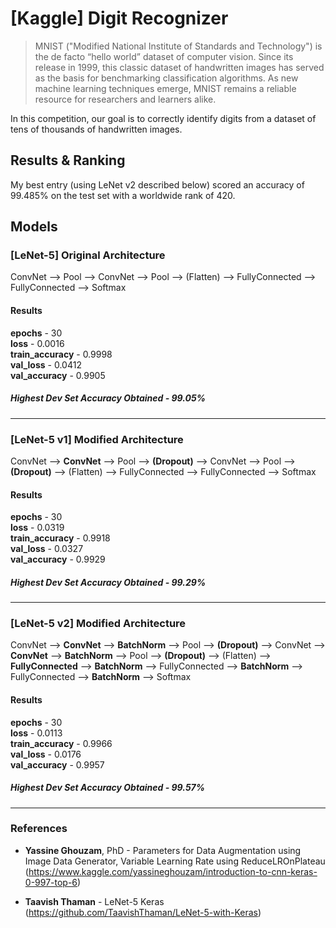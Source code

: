 # [Kaggle] Digit Recognizer
> MNIST ("Modified National Institute of Standards and Technology") is the de facto “hello world” dataset of computer vision. Since its release in 1999, this classic dataset of handwritten images has served as the basis for benchmarking classification algorithms. As new machine learning techniques emerge, MNIST remains a reliable resource for researchers and learners alike.  

In this competition, our goal is to correctly identify digits from a dataset of tens of thousands of handwritten images.

## Results & Ranking

My best entry (using LeNet v2 described below) scored an accuracy of 99.485% on the test set with a worldwide rank of 420. 

## Models

### [LeNet-5] Original Architecture

ConvNet --> Pool --> ConvNet --> Pool --> (Flatten) --> FullyConnected --> FullyConnected --> Softmax 

#### Results

**epochs** - 30  
**loss** - 0.0016  
**train_accuracy** -  0.9998  
**val_loss** -  0.0412  
**val_accuracy** - 0.9905  

##### Highest Dev Set Accuracy Obtained - 99.05%

***

### [LeNet-5 v1] Modified Architecture

ConvNet --> **ConvNet** --> Pool --> **(Dropout)** --> ConvNet --> Pool --> **(Dropout)** --> (Flatten) --> FullyConnected --> FullyConnected --> Softmax 

#### Results

**epochs** - 30  
**loss** - 0.0319  
**train_accuracy** -  0.9918  
**val_loss** -  0.0327  
**val_accuracy** - 0.9929  

##### Highest Dev Set Accuracy Obtained - 99.29%

***

### [LeNet-5 v2] Modified Architecture

ConvNet --> **ConvNet** --> **BatchNorm** --> Pool --> **(Dropout)** --> ConvNet --> **ConvNet** --> **BatchNorm** --> Pool --> **(Dropout)** --> (Flatten) --> **FullyConnected** --> **BatchNorm** --> FullyConnected --> **BatchNorm** --> FullyConnected --> **BatchNorm** --> Softmax 

#### Results

**epochs** - 30  
**loss** - 0.0113  
**train_accuracy** - 0.9966  
**val_loss** -  0.0176   
**val_accuracy** - 0.9957    

##### Highest Dev Set Accuracy Obtained - 99.57%

***

### References

* **Yassine Ghouzam**, PhD - Parameters for Data Augmentation using Image Data Generator, Variable Learning Rate using ReduceLROnPlateau (https://www.kaggle.com/yassineghouzam/introduction-to-cnn-keras-0-997-top-6)

* **Taavish Thaman** - LeNet-5 Keras (https://github.com/TaavishThaman/LeNet-5-with-Keras)
